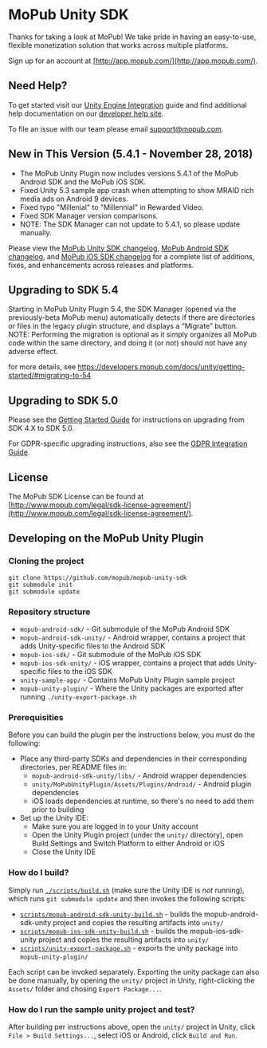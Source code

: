 # MoPub Unity SDK

Thanks for taking a look at MoPub! We take pride in having an easy-to-use, flexible monetization solution that works across multiple platforms.

Sign up for an account at [http://app.mopub.com/](http://app.mopub.com/).

## Need Help?

To get started visit our [Unity Engine Integration](https://www.mopub.com/resources/docs/unity-engine-integration/) guide and find additional help documentation on our [developer help site](http://dev.twitter.com/mopub).

To file an issue with our team please email [support@mopub.com](mailto:support@mopub.com).

## New in This Version (5.4.1 - November 28, 2018)
- The MoPub Unity Plugin now includes versions 5.4.1 of the MoPub Android SDK and the MoPub iOS SDK.
- Fixed Unity 5.3 sample app crash when attempting to show MRAID rich media ads on Android 9 devices.
- Fixed typo "Millenial" to "Millennial" in Rewarded Video.
- Fixed SDK Manager version comparisons.
- NOTE: The SDK Manager can not update to 5.4.1, so please update manually.

Please view the [MoPub Unity SDK changelog](https://github.com/mopub/mopub-unity-sdk/blob/master/CHANGELOG.md), [MoPub Android SDK changelog](https://github.com/mopub/mopub-android-sdk/blob/master/CHANGELOG.md), and [MoPub iOS SDK changelog](https://github.com/mopub/mopub-ios-sdk/blob/master/CHANGELOG.md) for a complete list of additions, fixes, and enhancements across releases and platforms.

## Upgrading to SDK 5.4

Starting in MoPub Unity Plugin 5.4, the SDK Manager (opened via the previously-beta MoPub menu) automatically detects if there are directories or files in the legacy plugin structure, and displays a “Migrate” button.
NOTE: Performing the migration is optional as it simply organizes all MoPub code within the same directory, and doing it (or not) should not have any adverse effect.

for more details, see https://developers.mopub.com/docs/unity/getting-started/#migrating-to-54

## Upgrading to SDK 5.0

Please see the [Getting Started Guide](https://developers.mopub.com/docs/unity/getting-started/) for instructions on upgrading from SDK 4.X to SDK 5.0.

For GDPR-specific upgrading instructions, also see the [GDPR Integration Guide](https://developers.mopub.com/docs/publisher/gdpr-guide/).

## License

The MoPub SDK License can be found at [http://www.mopub.com/legal/sdk-license-agreement/](http://www.mopub.com/legal/sdk-license-agreement/).

## Developing on the MoPub Unity Plugin

### Cloning the project
```
git clone https://github.com/mopub/mopub-unity-sdk
git submodule init
git submodule update
```

### Repository structure

* `mopub-android-sdk/` - Git submodule of the MoPub Android SDK
* `mopub-android-sdk-unity/` - Android wrapper, contains a project that adds Unity-specific files to the Android SDK
* `mopub-ios-sdk/` - Git submodule of the MoPub iOS SDK
* `mopub-ios-sdk-unity/` - iOS wrapper, contains a project that adds Unity-specific files to the iOS SDK
* `unity-sample-app/` - Contains MoPub Unity Plugin sample project
* `mopub-unity-plugin/` - Where the Unity packages are exported after running `./unity-export-package.sh`

### Prerequisities
Before you can build the plugin per the instructions below, you must do the following:
* Place any third-party SDKs and dependencies in their corresponding directories, per README files in:
  * `mopub-android-sdk-unity/libs/` - Android wrapper dependencies
  * `unity/MoPubUnityPlugin/Assets/Plugins/Android/` - Android plugin dependencies
  * iOS loads dependencies at runtime, so there's no need to add them prior to building
* Set up the Unity IDE:
  * Make sure you are logged in to your Unity account
  * Open the Unity Plugin project (under the `unity/` directory), open Build Settings and Switch Platform to either Android or iOS
  * Close the Unity IDE

### How do I build?

Simply run [`./scripts/build.sh`](https://github.com/mopub/mopub-unity-sdk/blob/master/scripts/build.sh) (make sure the Unity IDE is *not* running), which runs `git submodule update` and then invokes the following scripts:

* [`scripts/mopub-android-sdk-unity-build.sh`](https://github.com/mopub/mopub-unity-sdk/blob/master/scripts/mopub-android-sdk-unity-build.sh) - builds the mopub-android-sdk-unity project and copies the resulting artifacts into `unity/`
* [`scripts/mopub-ios-sdk-unity-build.sh`](https://github.com/mopub/mopub-unity-sdk/blob/master/scripts/mopub-ios-sdk-unity-build.sh) - builds the mopub-ios-sdk-unity project and copies the resulting artifacts into `unity/`
* [`scripts/unity-export-package.sh`](https://github.com/mopub/mopub-unity-sdk/blob/master/scripts/unity-export-package.sh)  - exports the unity package into `mopub-unity-plugin/`

Each script can be invoked separately. Exporting the unity package can also be done manually, by opening the `unity/` project in Unity, right-clicking the `Assets/` folder and chosing `Export Package...`.

### How do I run the sample unity project and test?

After building per instructions above, open the `unity/` project in Unity, click `File > Build Settings...`, select iOS or Android, click `Build and Run`.
